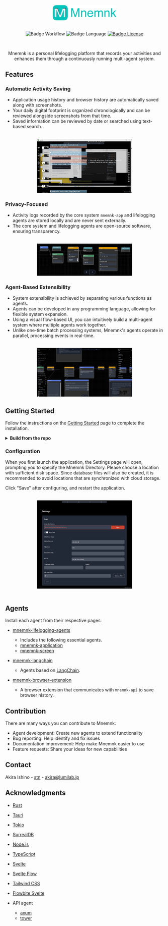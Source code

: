 <div align="center">

<img alt="home" width="40%" src="https://github.com/mnemnk/mnemnk-app/blob/main/docs/img/mnemnk_title.png?raw=true">

<br>
<br>

![Badge Workflow]
![Badge Language] 
[![Badge License]][License] 

<br>

Mnemnk is a personal lifelogging platform that records your activities and enhances them through a continuously running multi-agent system.

</div>

## Features

### Automatic Activity Saving

- Application usage history and browser history are automatically saved along with screenshots.
- Your daily digital footprint is organized chronologically and can be reviewed alongside screenshots from that time.
- Saved information can be reviewed by date or searched using text-based search.

<br>
<div align="center">
<a target="_blank" href="https://github.com/mnemnk/mnemnk-app/blob/main/docs/img/screenshot-daily.png?raw=true"><img alt="daily" width="60%" src="https://github.com/mnemnk/mnemnk-app/blob/main/docs/img/screenshot-daily.png?raw=true"></a>
</div>

### Privacy-Focused

- Activity logs recorded by the core system `mnemnk-app` and lifelogging agents are stored locally and are never sent externally.
- The core system and lifelogging agents are open-source software, ensuring transparency.

<br>
<div align="center">
<a target="_blank" href="https://github.com/mnemnk/mnemnk-app/blob/main/docs/img/screenshot-lifelogging-agents.png?raw=true"><img alt="lifelogging agents" width="60%" src="https://github.com/mnemnk/mnemnk-app/blob/main/docs/img/screenshot-lifelogging-agents.png?raw=true"></a>
</div>

### Agent-Based Extensibility

- System extensibility is achieved by separating various functions as agents.
- Agents can be developed in any programming language, allowing for flexible system expansion.
- Using a visual flow-based UI, you can intuitively build a multi-agent system where multiple agents work together.
- Unlike one-time batch processing systems, Mnemnk's agents operate in parallel, processing events in real-time.

<br>
<div align="center">
<a target="_blank" href="https://github.com/mnemnk/mnemnk-app/blob/main/docs/img/screenshot-agents.png?raw=true"><img alt="agent flow" width="60%" src="https://github.com/mnemnk/mnemnk-app/blob/main/docs/img/screenshot-agents.png?raw=true"></a>
</div>

## Getting Started

Follow the instructions on the [Getting Started](https://mnemnk.com/guide/getting-started) page to complete the installation.

<details>
  <summary><strong>Build from the repo</strong></summary>

### Development

If you are a developer, you can also build the application from the repository.

### Prerequisites

You need a development environment for [Tauri](https://v2.tauri.app/):
- Git
- [Rust](https://www.rust-lang.org/)
- [npm](https://nodejs.org/)

### Build

```shell
git clone https://github.com/mnemnk/mnemnk-app.git
cd mnemnk-app
npm install
npm run tauri:dev
```

(You can also use `npm run tauri dev`, but in that case, the identifier will be the same as the release build.)

</details>

### Configuration

When you first launch the application, the Settings page will open, prompting you to specify the Mnemnk Directory. Please choose a location with sufficient disk space. Since database files will also be created, it is recommended to avoid locations that are synchronized with cloud storage.

Click "Save" after configuring, and restart the application.

<br>
<div align="center">
<a target="_blank" href="https://github.com/mnemnk/mnemnk-app/blob/main/docs/img/screenshot-settings.png?raw=true"><img alt="settings" width="60%" src="https://github.com/mnemnk/mnemnk-app/blob/main/docs/img/screenshot-settings.png?raw=true"></a>
</div>
<br>

## Agents

Install each agent from their respective pages:

- [mnemnk-lifelogging-agents](https://github.com/mnemnk/mnemnk-lifelogging-agents)
  - Includes the following essential agents.
  - [mnemnk-application](https://github.com/mnemnk/mnemnk-lifelogging-agents/tree/main/mnemnk-application)
  - [mnemnk-screen](https://github.com/mnemnk/mnemnk-lifelogging-agents/tree/main/mnemnk-screen)
- [mnemnk-langchain](https://github.com/mnemnk/mnemnk-langchain)
  - Agents based on [LangChain](https://www.langchain.com/langchain).

- [mnemnk-browser-extension](https://github.com/mnemnk/mnemnk-browser-extension)
  - A browser extension that communicates with `mnemnk-api` to save browser history.

## Contribution

There are many ways you can contribute to Mnemnk:

- Agent development: Create new agents to extend functionality
- Bug reporting: Help identify and fix issues
- Documentation improvement: Help make Mnemnk easier to use
- Feature requests: Share your ideas for new capabilities

## Contact

Akira Ishino - [stn](https://github.com/stn) - akira@lumilab.jp

## Acknowledgments

* [Rust](https://www.rust-lang.org/)
* [Tauri](https://tauri.app/)
* [Tokio](https://tokio.rs/)
* [SurrealDB](https://surrealdb.com/)
* [Node.js](https://nodejs.org/)
* [TypeScript](https://www.typescriptlang.org/)
* [Svelte](https://svelte.dev/)
* [Svelte Flow](https://svelteflow.dev/)
* [Tailwind CSS](https://tailwindcss.com/)
* [Flowbite Svelte](https://flowbite-svelte.com/)

* API agent
  * [axum](https://github.com/tokio-rs/axum)
  * [tower](https://github.com/tower-rs/tower)

<!----------------------------------------------------------------------------->

[License]: LICENSE

<!----------------------------------{ Badges }--------------------------------->

[Badge Workflow]: https://github.com/mnemnk/mnemnk-app/actions/workflows/publish.yml/badge.svg
[Badge Language]: https://img.shields.io/github/languages/top/mnemnk/mnemnk-app
[Badge License]: https://img.shields.io/github/license/mnemnk/mnemnk-app
